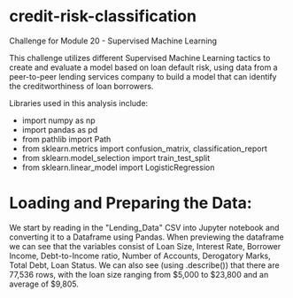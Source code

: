 # credit-risk-classification
Challenge for Module 20 - Supervised Machine Learning

This challenge utilizes different Supervised Machine Learning tactics to create and evaluate a model based on loan default risk, using data from a peer-to-peer lending services company to build a model that can identify the creditworthiness of loan borrowers. 

Libraries used in this analysis include: 
- import numpy as np
- import pandas as pd
- from pathlib import Path
- from sklearn.metrics import confusion_matrix, classification_report
- from sklearn.model_selection import train_test_split
- from sklearn.linear_model import LogisticRegression

# Loading and Preparing the Data:
We start by reading in the "Lending_Data" CSV into Jupyter notebook and converting it to a Dataframe using Pandas. When previewing the dataframe we can see that the variables consist of Loan Size, Interest Rate, Borrower Income, Debt-to-Income ratio, Number of Accounts, Derogatory Marks, Total Debt, Loan Status. We can also see (using .describe()) that there are 77,536 rows, with the loan size ranging from $5,000 to $23,800 and an average of $9,805. 
